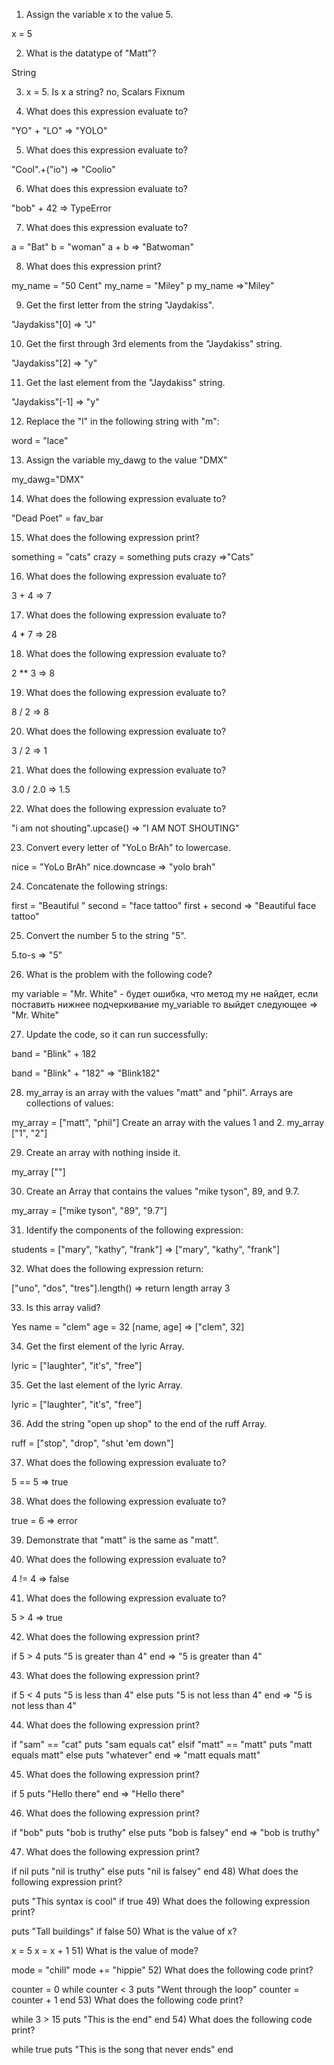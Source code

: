 1) Assign the variable x to the value 5.

x = 5

2) What is the datatype of "Matt"?

String

3) x = 5. Is x a string?
no, Scalars Fixnum

4) What does this expression evaluate to?

"YO" + "LO" => "YOLO"

5) What does this expression evaluate to?

"Cool".+("io") => "Coolio"

6) What does this expression evaluate to?

"bob" + 42 => TypeError

7) What does this expression evaluate to?

a = "Bat"
b = "woman"
a + b => "Batwoman"

8) What does this expression print?

my_name = "50 Cent"
my_name = "Miley"
p my_name          =>"Miley"

9) Get the first letter from the string "Jaydakiss".

"Jaydakiss"[0] => "J"

10) Get the first through 3rd elements from the "Jaydakiss" string.

"Jaydakiss"[2] => "y"

11) Get the last element from the "Jaydakiss" string.

"Jaydakiss"[-1] => "y"

12) Replace the "l" in the following string with "m":

word = "lace"

13) Assign the variable my_dawg to the value "DMX"

my_dawg="DMX"

14) What does the following expression evaluate to?

"Dead Poet" = fav_bar

15) What does the following expression print?

something = "cats"
crazy = something
puts crazy        =>"Cats"

16) What does the following expression evaluate to?

3 + 4 => 7

17) What does the following expression evaluate to?

4 * 7 => 28

18) What does the following expression evaluate to?

2 ** 3 => 8

19) What does the following expression evaluate to?

8 / 2 => 8

20) What does the following expression evaluate to?

3 / 2 => 1

21) What does the following expression evaluate to?

3.0 / 2.0 => 1.5


22) What does the following expression evaluate to?

"i am not shouting".upcase() => "I AM NOT SHOUTING"

23) Convert every letter of "YoLo BrAh" to lowercase.

nice = "YoLo BrAh"
nice.downcase => "yolo brah"

24) Concatenate the following strings:

first = "Beautiful "
second = "face tattoo"
first + second => "Beautiful face tattoo"

25) Convert the number 5 to the string "5".

5.to-s => "5"

26) What is the problem with the following code?

my variable = "Mr. White" - будет ошибка, что метод my не найдет, если поставить нижнее подчеркивание my_variable
то выйдет следующее => "Mr. White"

27) Update the code, so it can run successfully:

band = "Blink" + 182

band = "Blink" + "182" => "Blink182"

28) my_array is an array with the values "matt" and "phil". Arrays are collections of values:

my_array = ["matt", "phil"]
Create an array with the values 1 and 2.
my_array ["1", "2"]

29) Create an array with nothing inside it.

my_array [""]

30) Create an Array that contains the values "mike tyson", 89, and 9.7.

my_array = ["mike tyson", "89", "9.7"]

31) Identify the components of the following expression:

students = ["mary", "kathy", "frank"]  => ["mary", "kathy", "frank"] 

32) What does the following expression return:

["uno", "dos", "tres"].length() => return length array 3

33) Is this array valid? 

Yes
name = "clem"
age = 32
[name, age] => ["clem", 32]

34) Get the first element of the lyric Array.

lyric = ["laughter", "it's", "free"]

35) Get the last element of the lyric Array.

lyric = ["laughter", "it's", "free"]

36) Add the string "open up shop" to the end of the ruff Array.

ruff = ["stop", "drop", "shut 'em down"]

37) What does the following expression evaluate to?

5 == 5 => true

38) What does the following expression evaluate to?

true = 6 => error

39) Demonstrate that "matt" is the same as "matt".

40) What does the following expression evaluate to?

4 != 4 => false

41) What does the following expression evaluate to?

5 > 4 => true

42) What does the following expression print?

if 5 > 4
  puts "5 is greater than 4"
end
=> "5 is greater than 4"

43) What does the following expression print?

if 5 < 4
  puts "5 is less than 4"
else
  puts "5 is not less than 4"
end
=> "5 is not less than 4"

44) What does the following expression print?

if "sam" == "cat"
  puts "sam equals cat"
elsif "matt" == "matt"
  puts "matt equals matt"
else
  puts "whatever"
end
=> "matt equals matt"

45) What does the following expression print?

if 5
  puts "Hello there"
end
=> "Hello there"

46) What does the following expression print?

if "bob"
  puts "bob is truthy"
else
  puts "bob is falsey"
end
=> "bob is truthy"

47) What does the following expression print?

if nil
  puts "nil is truthy"
else
  puts "nil is falsey"
end
48) What does the following expression print?

puts "This syntax is cool" if true
49) What does the following expression print?

puts "Tall buildings" if false
50) What is the value of x?

x = 5
x = x + 1
51) What is the value of mode?

mode = "chill"
mode += "hippie"
52) What does the following code print?

counter = 0
while counter < 3
  puts "Went through the loop"
  counter = counter + 1
end
53) What does the following code print?

while 3 > 15
  puts "This is the end"
end
54) What does the following code print?

while true
  puts "This is the song that never ends"
end

